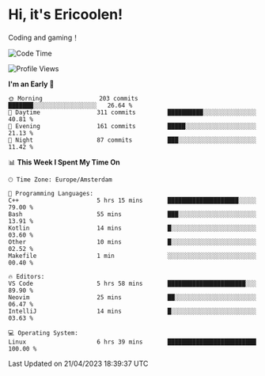 # Hi, it's Ericoolen!
Coding and gaming！

<!--START_SECTION:waka-->
![Code Time](http://img.shields.io/badge/Code%20Time-751%20hrs%2039%20mins-blue)

![Profile Views](http://img.shields.io/badge/Profile%20Views-0-blue)

**I'm an Early 🐤** 

```text
🌞 Morning                203 commits         ███████░░░░░░░░░░░░░░░░░░   26.64 % 
🌆 Daytime                311 commits         ██████████░░░░░░░░░░░░░░░   40.81 % 
🌃 Evening                161 commits         █████░░░░░░░░░░░░░░░░░░░░   21.13 % 
🌙 Night                  87 commits          ███░░░░░░░░░░░░░░░░░░░░░░   11.42 % 
```


📊 **This Week I Spent My Time On** 

```text
🕑︎ Time Zone: Europe/Amsterdam

💬 Programming Languages: 
C++                      5 hrs 15 mins       ████████████████████░░░░░   79.00 % 
Bash                     55 mins             ███░░░░░░░░░░░░░░░░░░░░░░   13.91 % 
Kotlin                   14 mins             █░░░░░░░░░░░░░░░░░░░░░░░░   03.60 % 
Other                    10 mins             █░░░░░░░░░░░░░░░░░░░░░░░░   02.52 % 
Makefile                 1 min               ░░░░░░░░░░░░░░░░░░░░░░░░░   00.40 % 

🔥 Editors: 
VS Code                  5 hrs 58 mins       ██████████████████████░░░   89.90 % 
Neovim                   25 mins             ██░░░░░░░░░░░░░░░░░░░░░░░   06.47 % 
IntelliJ                 14 mins             █░░░░░░░░░░░░░░░░░░░░░░░░   03.63 % 

💻 Operating System: 
Linux                    6 hrs 39 mins       █████████████████████████   100.00 % 
```


 Last Updated on 21/04/2023 18:39:37 UTC
<!--END_SECTION:waka-->

